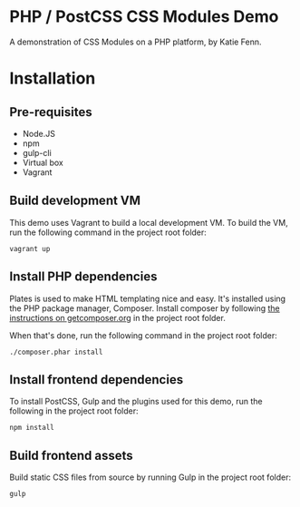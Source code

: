 # PHP / PostCSS CSS Modules Demo
A demonstration of CSS Modules on a PHP platform, by Katie Fenn.

# Installation
## Pre-requisites
- Node.JS
- npm
- gulp-cli
- Virtual box
- Vagrant

## Build development VM
This demo uses Vagrant to build a local development VM. To build the VM, run the following command in the project root folder:
```
vagrant up
```

## Install PHP dependencies
Plates is used to make HTML templating nice and easy. It's installed using the PHP package manager, Composer. Install composer by following [the instructions on getcomposer.org](https://getcomposer.org/download/) in the project root folder.

When that's done, run the following command in the project root folder:
```
./composer.phar install
```

## Install frontend dependencies
To install PostCSS, Gulp and the plugins used for this demo, run the following in the project root folder:
```
npm install
```

## Build frontend assets
Build static CSS files from source by running Gulp in the project root folder:
```
gulp
```
